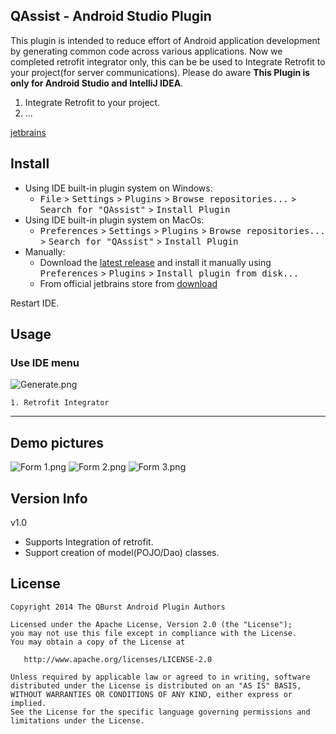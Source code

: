 ## QAssist - Android Studio Plugin

This plugin is intended to reduce effort of Android application development by generating common code across various applications. Now we completed retrofit integrator only, this can be be used to Integrate Retrofit to your project(for server communications). Please do aware **This Plugin is only for Android Studio and IntelliJ IDEA**.

1. Integrate Retrofit to your project.
2. ...

  [jetbrains](https://plugins.jetbrains.com/plugin/9487-qassist)

## Install
- Using IDE built-in plugin system on Windows:
  - <kbd>File</kbd> > <kbd>Settings</kbd> > <kbd>Plugins</kbd> > <kbd>Browse repositories...</kbd> > <kbd>Search for "QAssist"</kbd> > <kbd>Install Plugin</kbd>
- Using IDE built-in plugin system on MacOs:
  - <kbd>Preferences</kbd> > <kbd>Settings</kbd> > <kbd>Plugins</kbd> > <kbd>Browse repositories...</kbd> > <kbd>Search for "QAssist"</kbd> > <kbd>Install Plugin</kbd>
- Manually:
  - Download the [latest release](https://github.com/sakkeerhussain/qburst-android-plugin/files/782770/QBurstAndroidPlugin_17-02-2017.jar.zip) and install it manually using <kbd>Preferences</kbd> > <kbd>Plugins</kbd> > <kbd>Install plugin from disk...</kbd>
  - From official jetbrains store from [download](https://plugins.jetbrains.com/plugin/)
  
Restart IDE.

## Usage
### Use IDE menu

![Generate.png](https://cloud.githubusercontent.com/assets/7835361/23060290/26f98fae-f523-11e6-9d9c-6be6f8012900.png)


    1. Retrofit Integrator
------

## Demo pictures
![Form 1.png](https://cloud.githubusercontent.com/assets/7835361/23055730/5e21059a-f50d-11e6-98ad-b3670d1e7c03.png)
![Form 2.png](https://cloud.githubusercontent.com/assets/7835361/23055729/5e209dee-f50d-11e6-933e-bcde2953d00a.png)
![Form 3.png](https://cloud.githubusercontent.com/assets/7835361/23055731/5e215176-f50d-11e6-824a-a8d2a1d469f7.png)
  
## Version Info

v1.0
>
* Supports Integration of retrofit.
* Support creation of model(POJO/Dao) classes.

## License

    Copyright 2014 The QBurst Android Plugin Authors

    Licensed under the Apache License, Version 2.0 (the "License");
    you may not use this file except in compliance with the License.
    You may obtain a copy of the License at

       http://www.apache.org/licenses/LICENSE-2.0

    Unless required by applicable law or agreed to in writing, software
    distributed under the License is distributed on an "AS IS" BASIS,
    WITHOUT WARRANTIES OR CONDITIONS OF ANY KIND, either express or implied.
    See the License for the specific language governing permissions and
    limitations under the License.
